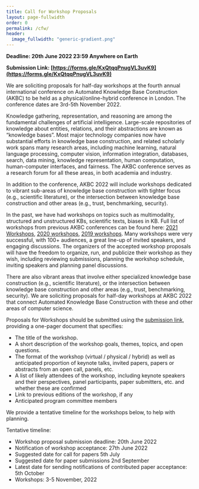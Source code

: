 ```yaml
---
title: Call for Workshop Proposals
layout: page-fullwidth
order: 0
permalink: /cfw/
header:
  image_fullwidth: "generic-gradient.png"
---
```


**Deadline: 20th June 2022 23:59 Anywhere on Earth**

**Submission Link: [https://forms.gle/KxQtqqPnugVL3uvK9](https://forms.gle/KxQtqqPnugVL3uvK9)**

We are soliciting proposals for half-day workshops at the fourth annual international conference on Automated Knowledge Base Construction (AKBC) to be held as a physical/online-hybrid conference in London. The conference dates are 3rd-5th November 2022.

Knowledge gathering, representation, and reasoning are among the fundamental challenges of artificial intelligence. Large-scale repositories of knowledge about entities, relations, and their abstractions are known as “knowledge bases”. Most major technology companies now have substantial efforts in knowledge base construction, and related scholarly work spans many research areas, including machine learning, natural language processing, computer vision, information integration, databases, search, data mining, knowledge representation, human computation, human-computer interfaces, and fairness. The AKBC conference serves as a research forum for all these areas, in both academia and industry.

In addition to the conference, AKBC 2022 will include workshops dedicated to vibrant sub-areas of knowledge base construction with tighter focus (e.g., scientific literature), or the intersection between knowledge base construction and other areas (e.g., trust, benchmarking, security).



In the past, we have had workshops on topics such as multimodality, structured and unstructured KBs, scientific texts, biases in KB. Full list of workshops from previous AKBC conferences can be found here: [2021 Workshops](https://www.akbc.ws/2021/workshops/), [2020 workshops](https://www.akbc.ws/2020/workshops/), [2019 workshops](https://www.akbc.ws/2019/workshops/). Many workshops were very successful, with 100+ audiences, a great line-up of invited speakers, and engaging discussions. The organizers of the accepted workshop proposals will have the freedom to organize, run, and publicize their workshop as they wish, including reviewing submissions, planning the workshop schedule, inviting speakers and planning panel discussions.

There are also vibrant areas that involve either specialized knowledge base construction (e.g., scientific literature), or the intersection between knowledge base construction and other areas (e.g., trust, benchmarking, security). We are soliciting proposals for half-day workshops at AKBC 2022 that connect Automated Knowledge Base Construction with these and other areas of computer science.

Proposals for Workshops should be submitted using the [submission link](https://docs.google.com/forms/d/e/1FAIpQLSeNNadbnaAMBPPm3_L1bGKoQWhZnJkN6JxD207DHXr2vnkHnw/viewform?usp=send_form), providing a one-pager document that specifies:

 * The title of the workshop.
 * A short description of the workshop goals, themes, topics, and open questions.
 * The format of the workshop (virtual / physical / hybrid) as well as anticipated proportion of keynote talks, invited papers, papers or abstracts from an open call, panels, etc.
 * A list of likely attendees of the workshop, including keynote speakers and their perspectives, panel participants, paper submitters, etc. and whether these are confirmed
 * Link to previous editions of the workshop, if any
 * Anticipated program committee members

We provide a tentative timeline for the workshops below, to help with planning.

Tentative timeline:

* Workshop proposal submission deadline: 20th June 2022
* Notification of workshop acceptance: 27th June 2022
* Suggested date for call for papers 5th July
* Suggested date for paper submissions 2nd September
* Latest date for sending notifications of contributed paper acceptance: 5th October
* Workshops: 3-5 November, 2022

